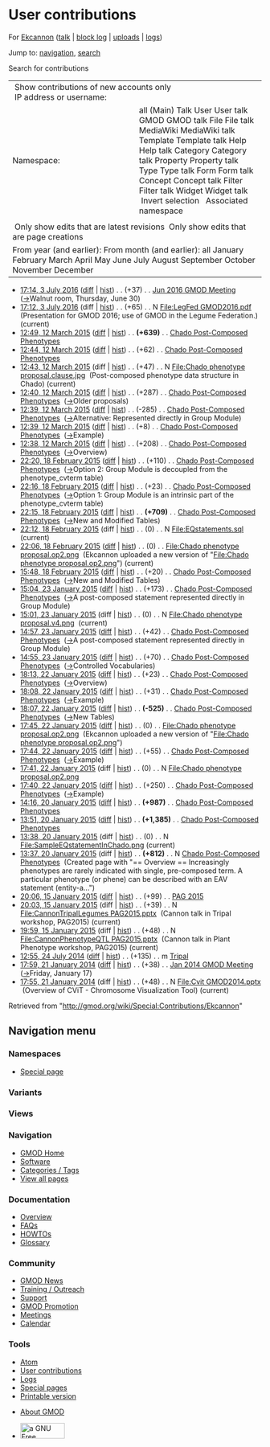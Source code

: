 <div id="mw-page-base" class="noprint">

</div>

<div id="mw-head-base" class="noprint">

</div>

<div id="content" class="mw-body" role="main">

<span id="top"></span>

<div id="mw-js-message" style="display:none;">

</div>



# <span dir="auto">User contributions</span>

<div id="bodyContent">

<div id="contentSub">

For <a
href="/mediawiki/index.php?title=User:Ekcannon&amp;action=edit&amp;redlink=1"
class="new" title="User:Ekcannon (page does not exist)">Ekcannon</a> (<a
href="/mediawiki/index.php?title=User_talk:Ekcannon&amp;action=edit&amp;redlink=1"
class="new" title="User talk:Ekcannon (page does not exist)">talk</a> \|
[block
log](/mediawiki/index.php?title=Special:Log/block&page=User%3AEkcannon "Special:Log/block")
\|
[uploads](/wiki/Special:ListFiles/Ekcannon "Special:ListFiles/Ekcannon")
\| [logs](/wiki/Special:Log/Ekcannon "Special:Log/Ekcannon"))

</div>

<div id="jump-to-nav" class="mw-jump">

Jump to: [navigation](#mw-navigation), [search](#p-search)

</div>

<div id="mw-content-text">

Search for contributions

<table class="mw-contributions-table">
<colgroup>
<col style="width: 50%" />
<col style="width: 50%" />
</colgroup>
<tbody>
<tr class="odd">
<td colspan="2"> Show contributions of new accounts only<br />
 IP address or username:</td>
</tr>
<tr class="even">
<td class="mw-label">Namespace:</td>
<td>all (Main) Talk User User talk GMOD GMOD talk File File talk
MediaWiki MediaWiki talk Template Template talk Help Help talk Category
Category talk Property Property talk Type Type talk Form Form talk
Concept Concept talk Filter Filter talk Widget Widget talk  
 Invert selection 
 Associated namespace </td>
</tr>
<tr class="odd">
<td colspan="2"></td>
</tr>
<tr class="even">
<td colspan="2"> Only show edits that are latest revisions
 Only show edits that are page creations</td>
</tr>
<tr class="odd">
<td colspan="2">From year (and earlier): From month (and earlier): all
January February March April May June July August September October
November December</td>
</tr>
</tbody>
</table>

- <a
  href="/mediawiki/index.php?title=Jun_2016_GMOD_Meeting&amp;oldid=27227"
  class="mw-changeslist-date" title="Jun 2016 GMOD Meeting">17:14, 3 July
  2016</a>
  ([diff](/mediawiki/index.php?title=Jun_2016_GMOD_Meeting&diff=prev&oldid=27227 "Jun 2016 GMOD Meeting")
  \|
  [hist](/mediawiki/index.php?title=Jun_2016_GMOD_Meeting&action=history "Jun 2016 GMOD Meeting"))
  <span class="mw-changeslist-separator">. .</span>
  <span class="mw-plusminus-pos" dir="ltr"
  title="6,167 bytes after change">(+37)</span>‎
  <span class="mw-changeslist-separator">. .</span>
  <a href="/wiki/Jun_2016_GMOD_Meeting" class="mw-contributions-title"
  title="Jun 2016 GMOD Meeting">Jun 2016 GMOD Meeting</a> ‎
  <span class="comment">([→](/wiki/Jun_2016_GMOD_Meeting#Walnut_room.2C_Thursday.2C_June_30 "Jun 2016 GMOD Meeting")‎<span dir="auto"><span class="autocomment">Walnut
  room, Thursday, June 30</span></span>)</span>
- <a
  href="/mediawiki/index.php?title=File:LegFed_GMOD2016.pdf&amp;oldid=27226"
  class="mw-changeslist-date" title="File:LegFed GMOD2016.pdf">17:12, 3
  July 2016</a> (diff \|
  [hist](/mediawiki/index.php?title=File:LegFed_GMOD2016.pdf&action=history "File:LegFed GMOD2016.pdf"))
  <span class="mw-changeslist-separator">. .</span>
  <span class="mw-plusminus-pos" dir="ltr"
  title="65 bytes after change">(+65)</span>‎
  <span class="mw-changeslist-separator">. .</span> N
  <a href="/wiki/File:LegFed_GMOD2016.pdf" class="mw-contributions-title"
  title="File:LegFed GMOD2016.pdf">File:LegFed GMOD2016.pdf</a> ‎
  <span class="comment">(Presentation for GMOD 2016; use of GMOD in the
  Legume Federation.)</span> <span class="mw-uctop">(current)</span>
- <a
  href="/mediawiki/index.php?title=Chado_Post-Composed_Phenotypes&amp;oldid=26642"
  class="mw-changeslist-date"
  title="Chado Post-Composed Phenotypes">12:49, 12 March 2015</a>
  ([diff](/mediawiki/index.php?title=Chado_Post-Composed_Phenotypes&diff=prev&oldid=26642 "Chado Post-Composed Phenotypes")
  \|
  [hist](/mediawiki/index.php?title=Chado_Post-Composed_Phenotypes&action=history "Chado Post-Composed Phenotypes"))
  <span class="mw-changeslist-separator">. .</span> **(+639)**‎
  <span class="mw-changeslist-separator">. .</span>
  <a href="/wiki/Chado_Post-Composed_Phenotypes"
  class="mw-contributions-title"
  title="Chado Post-Composed Phenotypes">Chado Post-Composed
  Phenotypes</a> ‎
- <a
  href="/mediawiki/index.php?title=Chado_Post-Composed_Phenotypes&amp;oldid=26641"
  class="mw-changeslist-date"
  title="Chado Post-Composed Phenotypes">12:44, 12 March 2015</a>
  ([diff](/mediawiki/index.php?title=Chado_Post-Composed_Phenotypes&diff=prev&oldid=26641 "Chado Post-Composed Phenotypes")
  \|
  [hist](/mediawiki/index.php?title=Chado_Post-Composed_Phenotypes&action=history "Chado Post-Composed Phenotypes"))
  <span class="mw-changeslist-separator">. .</span>
  <span class="mw-plusminus-pos" dir="ltr"
  title="4,445 bytes after change">(+62)</span>‎
  <span class="mw-changeslist-separator">. .</span>
  <a href="/wiki/Chado_Post-Composed_Phenotypes"
  class="mw-contributions-title"
  title="Chado Post-Composed Phenotypes">Chado Post-Composed
  Phenotypes</a> ‎
- <a
  href="/mediawiki/index.php?title=File:Chado_phenotype_proposal.clause.jpg&amp;oldid=26640"
  class="mw-changeslist-date"
  title="File:Chado phenotype proposal.clause.jpg">12:43, 12 March
  2015</a> (diff \|
  [hist](/mediawiki/index.php?title=File:Chado_phenotype_proposal.clause.jpg&action=history "File:Chado phenotype proposal.clause.jpg"))
  <span class="mw-changeslist-separator">. .</span>
  <span class="mw-plusminus-pos" dir="ltr"
  title="47 bytes after change">(+47)</span>‎
  <span class="mw-changeslist-separator">. .</span> N
  <a href="/wiki/File:Chado_phenotype_proposal.clause.jpg"
  class="mw-contributions-title"
  title="File:Chado phenotype proposal.clause.jpg">File:Chado phenotype
  proposal.clause.jpg</a> ‎ <span class="comment">(Post-composed
  phenotype data structure in Chado)</span>
  <span class="mw-uctop">(current)</span>
- <a
  href="/mediawiki/index.php?title=Chado_Post-Composed_Phenotypes&amp;oldid=26639"
  class="mw-changeslist-date"
  title="Chado Post-Composed Phenotypes">12:40, 12 March 2015</a>
  ([diff](/mediawiki/index.php?title=Chado_Post-Composed_Phenotypes&diff=prev&oldid=26639 "Chado Post-Composed Phenotypes")
  \|
  [hist](/mediawiki/index.php?title=Chado_Post-Composed_Phenotypes&action=history "Chado Post-Composed Phenotypes"))
  <span class="mw-changeslist-separator">. .</span>
  <span class="mw-plusminus-pos" dir="ltr"
  title="4,383 bytes after change">(+287)</span>‎
  <span class="mw-changeslist-separator">. .</span>
  <a href="/wiki/Chado_Post-Composed_Phenotypes"
  class="mw-contributions-title"
  title="Chado Post-Composed Phenotypes">Chado Post-Composed
  Phenotypes</a> ‎
  <span class="comment">([→](/wiki/Chado_Post-Composed_Phenotypes#Older_proposals "Chado Post-Composed Phenotypes")‎<span dir="auto"><span class="autocomment">Older
  proposals</span></span>)</span>
- <a
  href="/mediawiki/index.php?title=Chado_Post-Composed_Phenotypes&amp;oldid=26638"
  class="mw-changeslist-date"
  title="Chado Post-Composed Phenotypes">12:39, 12 March 2015</a>
  ([diff](/mediawiki/index.php?title=Chado_Post-Composed_Phenotypes&diff=prev&oldid=26638 "Chado Post-Composed Phenotypes")
  \|
  [hist](/mediawiki/index.php?title=Chado_Post-Composed_Phenotypes&action=history "Chado Post-Composed Phenotypes"))
  <span class="mw-changeslist-separator">. .</span>
  <span class="mw-plusminus-neg" dir="ltr"
  title="4,096 bytes after change">(-285)</span>‎
  <span class="mw-changeslist-separator">. .</span>
  <a href="/wiki/Chado_Post-Composed_Phenotypes"
  class="mw-contributions-title"
  title="Chado Post-Composed Phenotypes">Chado Post-Composed
  Phenotypes</a> ‎
  <span class="comment">([→](/wiki/Chado_Post-Composed_Phenotypes#Alternative:_Represented_directly_in_Group_Module "Chado Post-Composed Phenotypes")‎<span dir="auto"><span class="autocomment">Alternative:
  Represented directly in Group Module</span></span>)</span>
- <a
  href="/mediawiki/index.php?title=Chado_Post-Composed_Phenotypes&amp;oldid=26637"
  class="mw-changeslist-date"
  title="Chado Post-Composed Phenotypes">12:39, 12 March 2015</a>
  ([diff](/mediawiki/index.php?title=Chado_Post-Composed_Phenotypes&diff=prev&oldid=26637 "Chado Post-Composed Phenotypes")
  \|
  [hist](/mediawiki/index.php?title=Chado_Post-Composed_Phenotypes&action=history "Chado Post-Composed Phenotypes"))
  <span class="mw-changeslist-separator">. .</span>
  <span class="mw-plusminus-pos" dir="ltr"
  title="4,381 bytes after change">(+8)</span>‎
  <span class="mw-changeslist-separator">. .</span>
  <a href="/wiki/Chado_Post-Composed_Phenotypes"
  class="mw-contributions-title"
  title="Chado Post-Composed Phenotypes">Chado Post-Composed
  Phenotypes</a> ‎
  <span class="comment">([→](/wiki/Chado_Post-Composed_Phenotypes#Example "Chado Post-Composed Phenotypes")‎<span dir="auto"><span class="autocomment">Example</span></span>)</span>
- <a
  href="/mediawiki/index.php?title=Chado_Post-Composed_Phenotypes&amp;oldid=26636"
  class="mw-changeslist-date"
  title="Chado Post-Composed Phenotypes">12:38, 12 March 2015</a>
  ([diff](/mediawiki/index.php?title=Chado_Post-Composed_Phenotypes&diff=prev&oldid=26636 "Chado Post-Composed Phenotypes")
  \|
  [hist](/mediawiki/index.php?title=Chado_Post-Composed_Phenotypes&action=history "Chado Post-Composed Phenotypes"))
  <span class="mw-changeslist-separator">. .</span>
  <span class="mw-plusminus-pos" dir="ltr"
  title="4,373 bytes after change">(+208)</span>‎
  <span class="mw-changeslist-separator">. .</span>
  <a href="/wiki/Chado_Post-Composed_Phenotypes"
  class="mw-contributions-title"
  title="Chado Post-Composed Phenotypes">Chado Post-Composed
  Phenotypes</a> ‎
  <span class="comment">([→](/wiki/Chado_Post-Composed_Phenotypes#Overview "Chado Post-Composed Phenotypes")‎<span dir="auto"><span class="autocomment">Overview</span></span>)</span>
- <a
  href="/mediawiki/index.php?title=Chado_Post-Composed_Phenotypes&amp;oldid=26581"
  class="mw-changeslist-date"
  title="Chado Post-Composed Phenotypes">22:20, 18 February 2015</a>
  ([diff](/mediawiki/index.php?title=Chado_Post-Composed_Phenotypes&diff=prev&oldid=26581 "Chado Post-Composed Phenotypes")
  \|
  [hist](/mediawiki/index.php?title=Chado_Post-Composed_Phenotypes&action=history "Chado Post-Composed Phenotypes"))
  <span class="mw-changeslist-separator">. .</span>
  <span class="mw-plusminus-pos" dir="ltr"
  title="4,165 bytes after change">(+110)</span>‎
  <span class="mw-changeslist-separator">. .</span>
  <a href="/wiki/Chado_Post-Composed_Phenotypes"
  class="mw-contributions-title"
  title="Chado Post-Composed Phenotypes">Chado Post-Composed
  Phenotypes</a> ‎
  <span class="comment">([→](/wiki/Chado_Post-Composed_Phenotypes#Option_2:_Group_Module_is_decoupled_from_the_phenotype_cvterm_table "Chado Post-Composed Phenotypes")‎<span dir="auto"><span class="autocomment">Option
  2: Group Module is decoupled from the phenotype_cvterm
  table</span></span>)</span>
- <a
  href="/mediawiki/index.php?title=Chado_Post-Composed_Phenotypes&amp;oldid=26580"
  class="mw-changeslist-date"
  title="Chado Post-Composed Phenotypes">22:16, 18 February 2015</a>
  ([diff](/mediawiki/index.php?title=Chado_Post-Composed_Phenotypes&diff=prev&oldid=26580 "Chado Post-Composed Phenotypes")
  \|
  [hist](/mediawiki/index.php?title=Chado_Post-Composed_Phenotypes&action=history "Chado Post-Composed Phenotypes"))
  <span class="mw-changeslist-separator">. .</span>
  <span class="mw-plusminus-pos" dir="ltr"
  title="4,055 bytes after change">(+23)</span>‎
  <span class="mw-changeslist-separator">. .</span>
  <a href="/wiki/Chado_Post-Composed_Phenotypes"
  class="mw-contributions-title"
  title="Chado Post-Composed Phenotypes">Chado Post-Composed
  Phenotypes</a> ‎
  <span class="comment">([→](/wiki/Chado_Post-Composed_Phenotypes#Option_1:_Group_Module_is_an_intrinsic_part_of_the_phenotype_cvterm_table "Chado Post-Composed Phenotypes")‎<span dir="auto"><span class="autocomment">Option
  1: Group Module is an intrinsic part of the phenotype_cvterm
  table</span></span>)</span>
- <a
  href="/mediawiki/index.php?title=Chado_Post-Composed_Phenotypes&amp;oldid=26579"
  class="mw-changeslist-date"
  title="Chado Post-Composed Phenotypes">22:15, 18 February 2015</a>
  ([diff](/mediawiki/index.php?title=Chado_Post-Composed_Phenotypes&diff=prev&oldid=26579 "Chado Post-Composed Phenotypes")
  \|
  [hist](/mediawiki/index.php?title=Chado_Post-Composed_Phenotypes&action=history "Chado Post-Composed Phenotypes"))
  <span class="mw-changeslist-separator">. .</span> **(+709)**‎
  <span class="mw-changeslist-separator">. .</span>
  <a href="/wiki/Chado_Post-Composed_Phenotypes"
  class="mw-contributions-title"
  title="Chado Post-Composed Phenotypes">Chado Post-Composed
  Phenotypes</a> ‎
  <span class="comment">([→](/wiki/Chado_Post-Composed_Phenotypes#New_and_Modified_Tables "Chado Post-Composed Phenotypes")‎<span dir="auto"><span class="autocomment">New
  and Modified Tables</span></span>)</span>
- <a
  href="/mediawiki/index.php?title=File:EQstatements.sql&amp;oldid=26578"
  class="mw-changeslist-date" title="File:EQstatements.sql">22:12, 18
  February 2015</a> (diff \|
  [hist](/mediawiki/index.php?title=File:EQstatements.sql&action=history "File:EQstatements.sql"))
  <span class="mw-changeslist-separator">. .</span>
  <span class="mw-plusminus-null" dir="ltr"
  title="0 bytes after change">(0)</span>‎
  <span class="mw-changeslist-separator">. .</span> N
  <a href="/wiki/File:EQstatements.sql" class="mw-contributions-title"
  title="File:EQstatements.sql">File:EQstatements.sql</a> ‎
  <span class="mw-uctop">(current)</span>
- <a
  href="/mediawiki/index.php?title=File:Chado_phenotype_proposal.op2.png&amp;oldid=26577"
  class="mw-changeslist-date"
  title="File:Chado phenotype proposal.op2.png">22:06, 18 February
  2015</a>
  ([diff](/mediawiki/index.php?title=File:Chado_phenotype_proposal.op2.png&diff=prev&oldid=26577 "File:Chado phenotype proposal.op2.png")
  \|
  [hist](/mediawiki/index.php?title=File:Chado_phenotype_proposal.op2.png&action=history "File:Chado phenotype proposal.op2.png"))
  <span class="mw-changeslist-separator">. .</span>
  <span class="mw-plusminus-null" dir="ltr"
  title="0 bytes after change">(0)</span>‎
  <span class="mw-changeslist-separator">. .</span>
  <a href="/wiki/File:Chado_phenotype_proposal.op2.png"
  class="mw-contributions-title"
  title="File:Chado phenotype proposal.op2.png">File:Chado phenotype
  proposal.op2.png</a> ‎ <span class="comment">(Ekcannon uploaded a new
  version of "[File:Chado phenotype
  proposal.op2.png](/wiki/File:Chado_phenotype_proposal.op2.png "File:Chado phenotype proposal.op2.png")")</span>
  <span class="mw-uctop">(current)</span>
- <a
  href="/mediawiki/index.php?title=Chado_Post-Composed_Phenotypes&amp;oldid=26576"
  class="mw-changeslist-date"
  title="Chado Post-Composed Phenotypes">15:48, 18 February 2015</a>
  ([diff](/mediawiki/index.php?title=Chado_Post-Composed_Phenotypes&diff=prev&oldid=26576 "Chado Post-Composed Phenotypes")
  \|
  [hist](/mediawiki/index.php?title=Chado_Post-Composed_Phenotypes&action=history "Chado Post-Composed Phenotypes"))
  <span class="mw-changeslist-separator">. .</span>
  <span class="mw-plusminus-pos" dir="ltr"
  title="3,323 bytes after change">(+20)</span>‎
  <span class="mw-changeslist-separator">. .</span>
  <a href="/wiki/Chado_Post-Composed_Phenotypes"
  class="mw-contributions-title"
  title="Chado Post-Composed Phenotypes">Chado Post-Composed
  Phenotypes</a> ‎
  <span class="comment">([→](/wiki/Chado_Post-Composed_Phenotypes#New_and_Modified_Tables "Chado Post-Composed Phenotypes")‎<span dir="auto"><span class="autocomment">New
  and Modified Tables</span></span>)</span>
- <a
  href="/mediawiki/index.php?title=Chado_Post-Composed_Phenotypes&amp;oldid=26407"
  class="mw-changeslist-date"
  title="Chado Post-Composed Phenotypes">15:04, 23 January 2015</a>
  ([diff](/mediawiki/index.php?title=Chado_Post-Composed_Phenotypes&diff=prev&oldid=26407 "Chado Post-Composed Phenotypes")
  \|
  [hist](/mediawiki/index.php?title=Chado_Post-Composed_Phenotypes&action=history "Chado Post-Composed Phenotypes"))
  <span class="mw-changeslist-separator">. .</span>
  <span class="mw-plusminus-pos" dir="ltr"
  title="3,303 bytes after change">(+173)</span>‎
  <span class="mw-changeslist-separator">. .</span>
  <a href="/wiki/Chado_Post-Composed_Phenotypes"
  class="mw-contributions-title"
  title="Chado Post-Composed Phenotypes">Chado Post-Composed
  Phenotypes</a> ‎
  <span class="comment">([→](/wiki/Chado_Post-Composed_Phenotypes#A_post-composed_statement_represented_directly_in_Group_Module "Chado Post-Composed Phenotypes")‎<span dir="auto"><span class="autocomment">A
  post-composed statement represented directly in Group
  Module</span></span>)</span>
- <a
  href="/mediawiki/index.php?title=File:Chado_phenotype_proposal.v4.png&amp;oldid=26406"
  class="mw-changeslist-date"
  title="File:Chado phenotype proposal.v4.png">15:01, 23 January 2015</a>
  (diff \|
  [hist](/mediawiki/index.php?title=File:Chado_phenotype_proposal.v4.png&action=history "File:Chado phenotype proposal.v4.png"))
  <span class="mw-changeslist-separator">. .</span>
  <span class="mw-plusminus-null" dir="ltr"
  title="0 bytes after change">(0)</span>‎
  <span class="mw-changeslist-separator">. .</span> N
  <a href="/wiki/File:Chado_phenotype_proposal.v4.png"
  class="mw-contributions-title"
  title="File:Chado phenotype proposal.v4.png">File:Chado phenotype
  proposal.v4.png</a> ‎ <span class="mw-uctop">(current)</span>
- <a
  href="/mediawiki/index.php?title=Chado_Post-Composed_Phenotypes&amp;oldid=26405"
  class="mw-changeslist-date"
  title="Chado Post-Composed Phenotypes">14:57, 23 January 2015</a>
  ([diff](/mediawiki/index.php?title=Chado_Post-Composed_Phenotypes&diff=prev&oldid=26405 "Chado Post-Composed Phenotypes")
  \|
  [hist](/mediawiki/index.php?title=Chado_Post-Composed_Phenotypes&action=history "Chado Post-Composed Phenotypes"))
  <span class="mw-changeslist-separator">. .</span>
  <span class="mw-plusminus-pos" dir="ltr"
  title="3,130 bytes after change">(+42)</span>‎
  <span class="mw-changeslist-separator">. .</span>
  <a href="/wiki/Chado_Post-Composed_Phenotypes"
  class="mw-contributions-title"
  title="Chado Post-Composed Phenotypes">Chado Post-Composed
  Phenotypes</a> ‎
  <span class="comment">([→](/wiki/Chado_Post-Composed_Phenotypes#A_post-composed_statement_represented_directly_in_Group_Module "Chado Post-Composed Phenotypes")‎<span dir="auto"><span class="autocomment">A
  post-composed statement represented directly in Group
  Module</span></span>)</span>
- <a
  href="/mediawiki/index.php?title=Chado_Post-Composed_Phenotypes&amp;oldid=26404"
  class="mw-changeslist-date"
  title="Chado Post-Composed Phenotypes">14:55, 23 January 2015</a>
  ([diff](/mediawiki/index.php?title=Chado_Post-Composed_Phenotypes&diff=prev&oldid=26404 "Chado Post-Composed Phenotypes")
  \|
  [hist](/mediawiki/index.php?title=Chado_Post-Composed_Phenotypes&action=history "Chado Post-Composed Phenotypes"))
  <span class="mw-changeslist-separator">. .</span>
  <span class="mw-plusminus-pos" dir="ltr"
  title="3,088 bytes after change">(+70)</span>‎
  <span class="mw-changeslist-separator">. .</span>
  <a href="/wiki/Chado_Post-Composed_Phenotypes"
  class="mw-contributions-title"
  title="Chado Post-Composed Phenotypes">Chado Post-Composed
  Phenotypes</a> ‎
  <span class="comment">([→](/wiki/Chado_Post-Composed_Phenotypes#Controlled_Vocabularies "Chado Post-Composed Phenotypes")‎<span dir="auto"><span class="autocomment">Controlled
  Vocabularies</span></span>)</span>
- <a
  href="/mediawiki/index.php?title=Chado_Post-Composed_Phenotypes&amp;oldid=26401"
  class="mw-changeslist-date"
  title="Chado Post-Composed Phenotypes">18:13, 22 January 2015</a>
  ([diff](/mediawiki/index.php?title=Chado_Post-Composed_Phenotypes&diff=prev&oldid=26401 "Chado Post-Composed Phenotypes")
  \|
  [hist](/mediawiki/index.php?title=Chado_Post-Composed_Phenotypes&action=history "Chado Post-Composed Phenotypes"))
  <span class="mw-changeslist-separator">. .</span>
  <span class="mw-plusminus-pos" dir="ltr"
  title="3,018 bytes after change">(+23)</span>‎
  <span class="mw-changeslist-separator">. .</span>
  <a href="/wiki/Chado_Post-Composed_Phenotypes"
  class="mw-contributions-title"
  title="Chado Post-Composed Phenotypes">Chado Post-Composed
  Phenotypes</a> ‎
  <span class="comment">([→](/wiki/Chado_Post-Composed_Phenotypes#Overview "Chado Post-Composed Phenotypes")‎<span dir="auto"><span class="autocomment">Overview</span></span>)</span>
- <a
  href="/mediawiki/index.php?title=Chado_Post-Composed_Phenotypes&amp;oldid=26400"
  class="mw-changeslist-date"
  title="Chado Post-Composed Phenotypes">18:08, 22 January 2015</a>
  ([diff](/mediawiki/index.php?title=Chado_Post-Composed_Phenotypes&diff=prev&oldid=26400 "Chado Post-Composed Phenotypes")
  \|
  [hist](/mediawiki/index.php?title=Chado_Post-Composed_Phenotypes&action=history "Chado Post-Composed Phenotypes"))
  <span class="mw-changeslist-separator">. .</span>
  <span class="mw-plusminus-pos" dir="ltr"
  title="2,995 bytes after change">(+31)</span>‎
  <span class="mw-changeslist-separator">. .</span>
  <a href="/wiki/Chado_Post-Composed_Phenotypes"
  class="mw-contributions-title"
  title="Chado Post-Composed Phenotypes">Chado Post-Composed
  Phenotypes</a> ‎
  <span class="comment">([→](/wiki/Chado_Post-Composed_Phenotypes#Example "Chado Post-Composed Phenotypes")‎<span dir="auto"><span class="autocomment">Example</span></span>)</span>
- <a
  href="/mediawiki/index.php?title=Chado_Post-Composed_Phenotypes&amp;oldid=26399"
  class="mw-changeslist-date"
  title="Chado Post-Composed Phenotypes">18:07, 22 January 2015</a>
  ([diff](/mediawiki/index.php?title=Chado_Post-Composed_Phenotypes&diff=prev&oldid=26399 "Chado Post-Composed Phenotypes")
  \|
  [hist](/mediawiki/index.php?title=Chado_Post-Composed_Phenotypes&action=history "Chado Post-Composed Phenotypes"))
  <span class="mw-changeslist-separator">. .</span> **(-525)**‎
  <span class="mw-changeslist-separator">. .</span>
  <a href="/wiki/Chado_Post-Composed_Phenotypes"
  class="mw-contributions-title"
  title="Chado Post-Composed Phenotypes">Chado Post-Composed
  Phenotypes</a> ‎
  <span class="comment">([→](/wiki/Chado_Post-Composed_Phenotypes#New_Tables "Chado Post-Composed Phenotypes")‎<span dir="auto"><span class="autocomment">New
  Tables</span></span>)</span>
- <a
  href="/mediawiki/index.php?title=File:Chado_phenotype_proposal.op2.png&amp;oldid=26398"
  class="mw-changeslist-date"
  title="File:Chado phenotype proposal.op2.png">17:45, 22 January 2015</a>
  ([diff](/mediawiki/index.php?title=File:Chado_phenotype_proposal.op2.png&diff=prev&oldid=26398 "File:Chado phenotype proposal.op2.png")
  \|
  [hist](/mediawiki/index.php?title=File:Chado_phenotype_proposal.op2.png&action=history "File:Chado phenotype proposal.op2.png"))
  <span class="mw-changeslist-separator">. .</span>
  <span class="mw-plusminus-null" dir="ltr"
  title="0 bytes after change">(0)</span>‎
  <span class="mw-changeslist-separator">. .</span>
  <a href="/wiki/File:Chado_phenotype_proposal.op2.png"
  class="mw-contributions-title"
  title="File:Chado phenotype proposal.op2.png">File:Chado phenotype
  proposal.op2.png</a> ‎ <span class="comment">(Ekcannon uploaded a new
  version of "[File:Chado phenotype
  proposal.op2.png](/wiki/File:Chado_phenotype_proposal.op2.png "File:Chado phenotype proposal.op2.png")")</span>
- <a
  href="/mediawiki/index.php?title=Chado_Post-Composed_Phenotypes&amp;oldid=26397"
  class="mw-changeslist-date"
  title="Chado Post-Composed Phenotypes">17:44, 22 January 2015</a>
  ([diff](/mediawiki/index.php?title=Chado_Post-Composed_Phenotypes&diff=prev&oldid=26397 "Chado Post-Composed Phenotypes")
  \|
  [hist](/mediawiki/index.php?title=Chado_Post-Composed_Phenotypes&action=history "Chado Post-Composed Phenotypes"))
  <span class="mw-changeslist-separator">. .</span>
  <span class="mw-plusminus-pos" dir="ltr"
  title="3,489 bytes after change">(+55)</span>‎
  <span class="mw-changeslist-separator">. .</span>
  <a href="/wiki/Chado_Post-Composed_Phenotypes"
  class="mw-contributions-title"
  title="Chado Post-Composed Phenotypes">Chado Post-Composed
  Phenotypes</a> ‎
  <span class="comment">([→](/wiki/Chado_Post-Composed_Phenotypes#Example "Chado Post-Composed Phenotypes")‎<span dir="auto"><span class="autocomment">Example</span></span>)</span>
- <a
  href="/mediawiki/index.php?title=File:Chado_phenotype_proposal.op2.png&amp;oldid=26396"
  class="mw-changeslist-date"
  title="File:Chado phenotype proposal.op2.png">17:41, 22 January 2015</a>
  (diff \|
  [hist](/mediawiki/index.php?title=File:Chado_phenotype_proposal.op2.png&action=history "File:Chado phenotype proposal.op2.png"))
  <span class="mw-changeslist-separator">. .</span>
  <span class="mw-plusminus-null" dir="ltr"
  title="0 bytes after change">(0)</span>‎
  <span class="mw-changeslist-separator">. .</span> N
  <a href="/wiki/File:Chado_phenotype_proposal.op2.png"
  class="mw-contributions-title"
  title="File:Chado phenotype proposal.op2.png">File:Chado phenotype
  proposal.op2.png</a> ‎
- <a
  href="/mediawiki/index.php?title=Chado_Post-Composed_Phenotypes&amp;oldid=26395"
  class="mw-changeslist-date"
  title="Chado Post-Composed Phenotypes">17:40, 22 January 2015</a>
  ([diff](/mediawiki/index.php?title=Chado_Post-Composed_Phenotypes&diff=prev&oldid=26395 "Chado Post-Composed Phenotypes")
  \|
  [hist](/mediawiki/index.php?title=Chado_Post-Composed_Phenotypes&action=history "Chado Post-Composed Phenotypes"))
  <span class="mw-changeslist-separator">. .</span>
  <span class="mw-plusminus-pos" dir="ltr"
  title="3,434 bytes after change">(+250)</span>‎
  <span class="mw-changeslist-separator">. .</span>
  <a href="/wiki/Chado_Post-Composed_Phenotypes"
  class="mw-contributions-title"
  title="Chado Post-Composed Phenotypes">Chado Post-Composed
  Phenotypes</a> ‎
  <span class="comment">([→](/wiki/Chado_Post-Composed_Phenotypes#Example "Chado Post-Composed Phenotypes")‎<span dir="auto"><span class="autocomment">Example</span></span>)</span>
- <a
  href="/mediawiki/index.php?title=Chado_Post-Composed_Phenotypes&amp;oldid=26393"
  class="mw-changeslist-date"
  title="Chado Post-Composed Phenotypes">14:16, 20 January 2015</a>
  ([diff](/mediawiki/index.php?title=Chado_Post-Composed_Phenotypes&diff=prev&oldid=26393 "Chado Post-Composed Phenotypes")
  \|
  [hist](/mediawiki/index.php?title=Chado_Post-Composed_Phenotypes&action=history "Chado Post-Composed Phenotypes"))
  <span class="mw-changeslist-separator">. .</span> **(+987)**‎
  <span class="mw-changeslist-separator">. .</span>
  <a href="/wiki/Chado_Post-Composed_Phenotypes"
  class="mw-contributions-title"
  title="Chado Post-Composed Phenotypes">Chado Post-Composed
  Phenotypes</a> ‎
- <a
  href="/mediawiki/index.php?title=Chado_Post-Composed_Phenotypes&amp;oldid=26392"
  class="mw-changeslist-date"
  title="Chado Post-Composed Phenotypes">13:51, 20 January 2015</a>
  ([diff](/mediawiki/index.php?title=Chado_Post-Composed_Phenotypes&diff=prev&oldid=26392 "Chado Post-Composed Phenotypes")
  \|
  [hist](/mediawiki/index.php?title=Chado_Post-Composed_Phenotypes&action=history "Chado Post-Composed Phenotypes"))
  <span class="mw-changeslist-separator">. .</span> **(+1,385)**‎
  <span class="mw-changeslist-separator">. .</span>
  <a href="/wiki/Chado_Post-Composed_Phenotypes"
  class="mw-contributions-title"
  title="Chado Post-Composed Phenotypes">Chado Post-Composed
  Phenotypes</a> ‎
- <a
  href="/mediawiki/index.php?title=File:SampleEQstatementInChado.png&amp;oldid=26391"
  class="mw-changeslist-date"
  title="File:SampleEQstatementInChado.png">13:38, 20 January 2015</a>
  (diff \|
  [hist](/mediawiki/index.php?title=File:SampleEQstatementInChado.png&action=history "File:SampleEQstatementInChado.png"))
  <span class="mw-changeslist-separator">. .</span>
  <span class="mw-plusminus-null" dir="ltr"
  title="0 bytes after change">(0)</span>‎
  <span class="mw-changeslist-separator">. .</span> N
  <a href="/wiki/File:SampleEQstatementInChado.png"
  class="mw-contributions-title"
  title="File:SampleEQstatementInChado.png">File:SampleEQstatementInChado.png</a>
  ‎ <span class="mw-uctop">(current)</span>
- <a
  href="/mediawiki/index.php?title=Chado_Post-Composed_Phenotypes&amp;oldid=26390"
  class="mw-changeslist-date"
  title="Chado Post-Composed Phenotypes">13:37, 20 January 2015</a>
  (diff \|
  [hist](/mediawiki/index.php?title=Chado_Post-Composed_Phenotypes&action=history "Chado Post-Composed Phenotypes"))
  <span class="mw-changeslist-separator">. .</span> **(+812)**‎
  <span class="mw-changeslist-separator">. .</span> N
  <a href="/wiki/Chado_Post-Composed_Phenotypes"
  class="mw-contributions-title"
  title="Chado Post-Composed Phenotypes">Chado Post-Composed
  Phenotypes</a> ‎ <span class="comment">(Created page with "== Overview
  == Increasingly phenotypes are rarely indicated with single,
  pre-composed term. A particular phenotype (or phene) can be described
  with an EAV statement (entity-a...")</span>
- <a href="/mediawiki/index.php?title=PAG_2015&amp;oldid=26359"
  class="mw-changeslist-date" title="PAG 2015">20:06, 15 January 2015</a>
  ([diff](/mediawiki/index.php?title=PAG_2015&diff=prev&oldid=26359 "PAG 2015")
  \|
  [hist](/mediawiki/index.php?title=PAG_2015&action=history "PAG 2015"))
  <span class="mw-changeslist-separator">. .</span>
  <span class="mw-plusminus-pos" dir="ltr"
  title="16,505 bytes after change">(+99)</span>‎
  <span class="mw-changeslist-separator">. .</span>
  <a href="/wiki/PAG_2015" class="mw-contributions-title"
  title="PAG 2015">PAG 2015</a> ‎
- <a
  href="/mediawiki/index.php?title=File:CannonTripalLegumes_PAG2015.pptx&amp;oldid=26358"
  class="mw-changeslist-date"
  title="File:CannonTripalLegumes PAG2015.pptx">20:03, 15 January 2015</a>
  (diff \|
  [hist](/mediawiki/index.php?title=File:CannonTripalLegumes_PAG2015.pptx&action=history "File:CannonTripalLegumes PAG2015.pptx"))
  <span class="mw-changeslist-separator">. .</span>
  <span class="mw-plusminus-pos" dir="ltr"
  title="39 bytes after change">(+39)</span>‎
  <span class="mw-changeslist-separator">. .</span> N
  <a href="/wiki/File:CannonTripalLegumes_PAG2015.pptx"
  class="mw-contributions-title"
  title="File:CannonTripalLegumes PAG2015.pptx">File:CannonTripalLegumes
  PAG2015.pptx</a> ‎ <span class="comment">(Cannon talk in Tripal
  workshop, PAG2015)</span> <span class="mw-uctop">(current)</span>
- <a
  href="/mediawiki/index.php?title=File:CannonPhenotypeQTL_PAG2015.pptx&amp;oldid=26357"
  class="mw-changeslist-date"
  title="File:CannonPhenotypeQTL PAG2015.pptx">19:59, 15 January 2015</a>
  (diff \|
  [hist](/mediawiki/index.php?title=File:CannonPhenotypeQTL_PAG2015.pptx&action=history "File:CannonPhenotypeQTL PAG2015.pptx"))
  <span class="mw-changeslist-separator">. .</span>
  <span class="mw-plusminus-pos" dir="ltr"
  title="48 bytes after change">(+48)</span>‎
  <span class="mw-changeslist-separator">. .</span> N
  <a href="/wiki/File:CannonPhenotypeQTL_PAG2015.pptx"
  class="mw-contributions-title"
  title="File:CannonPhenotypeQTL PAG2015.pptx">File:CannonPhenotypeQTL
  PAG2015.pptx</a> ‎ <span class="comment">(Cannon talk in Plant
  Phenotype workshop, PAG2015)</span>
  <span class="mw-uctop">(current)</span>
- <a href="/mediawiki/index.php?title=Tripal&amp;oldid=26000"
  class="mw-changeslist-date" title="Tripal">12:55, 24 July 2014</a>
  ([diff](/mediawiki/index.php?title=Tripal&diff=prev&oldid=26000 "Tripal")
  \| [hist](/mediawiki/index.php?title=Tripal&action=history "Tripal"))
  <span class="mw-changeslist-separator">. .</span>
  <span class="mw-plusminus-pos" dir="ltr"
  title="5,841 bytes after change">(+135)</span>‎
  <span class="mw-changeslist-separator">. .</span> m
  <a href="/wiki/Tripal" class="mw-contributions-title"
  title="Tripal">Tripal</a> ‎
- <a
  href="/mediawiki/index.php?title=Jan_2014_GMOD_Meeting&amp;oldid=25165"
  class="mw-changeslist-date" title="Jan 2014 GMOD Meeting">17:59, 21
  January 2014</a>
  ([diff](/mediawiki/index.php?title=Jan_2014_GMOD_Meeting&diff=prev&oldid=25165 "Jan 2014 GMOD Meeting")
  \|
  [hist](/mediawiki/index.php?title=Jan_2014_GMOD_Meeting&action=history "Jan 2014 GMOD Meeting"))
  <span class="mw-changeslist-separator">. .</span>
  <span class="mw-plusminus-pos" dir="ltr"
  title="5,005 bytes after change">(+38)</span>‎
  <span class="mw-changeslist-separator">. .</span>
  <a href="/wiki/Jan_2014_GMOD_Meeting" class="mw-contributions-title"
  title="Jan 2014 GMOD Meeting">Jan 2014 GMOD Meeting</a> ‎
  <span class="comment">([→](/wiki/Jan_2014_GMOD_Meeting#Friday.2C_January_17 "Jan 2014 GMOD Meeting")‎<span dir="auto"><span class="autocomment">Friday,
  January 17</span></span>)</span>
- <a
  href="/mediawiki/index.php?title=File:Cvit_GMOD2014.pptx&amp;oldid=25164"
  class="mw-changeslist-date" title="File:Cvit GMOD2014.pptx">17:55, 21
  January 2014</a> (diff \|
  [hist](/mediawiki/index.php?title=File:Cvit_GMOD2014.pptx&action=history "File:Cvit GMOD2014.pptx"))
  <span class="mw-changeslist-separator">. .</span>
  <span class="mw-plusminus-pos" dir="ltr"
  title="48 bytes after change">(+48)</span>‎
  <span class="mw-changeslist-separator">. .</span> N
  <a href="/wiki/File:Cvit_GMOD2014.pptx" class="mw-contributions-title"
  title="File:Cvit GMOD2014.pptx">File:Cvit GMOD2014.pptx</a> ‎
  <span class="comment">(Overview of CViT - Chromosome Visualization
  Tool)</span> <span class="mw-uctop">(current)</span>

</div>

<div class="printfooter">

Retrieved from "<http://gmod.org/wiki/Special:Contributions/Ekcannon>"

</div>

<div id="catlinks" class="catlinks catlinks-allhidden">

</div>

<div class="visualClear">

</div>

</div>

</div>

<div id="mw-navigation">

## Navigation menu

<div id="mw-head">



<div id="left-navigation">

<div id="p-namespaces" class="vectorTabs" role="navigation"
aria-labelledby="p-namespaces-label">

### Namespaces

- <span id="ca-nstab-special">[Special
  page](/wiki/Special:Contributions/Ekcannon "This is a special page, you cannot edit the page itself")</span>

</div>

<div id="p-variants" class="vectorMenu emptyPortlet" role="navigation"
aria-labelledby="p-variants-label">

### 

### Variants[](#)

<div class="menu">

</div>

</div>

</div>

<div id="right-navigation">

<div id="p-views" class="vectorTabs emptyPortlet" role="navigation"
aria-labelledby="p-views-label">

### Views

</div>



</div>



</div>

</div>

</div>

<div id="mw-panel">

<div id="p-logo" role="banner">

<a href="/wiki/Main_Page"
style="background-image: url(http://gmod.org/images/GMOD-cogs.png);"
title="Visit the main page"></a>

</div>

<div id="p-Navigation" class="portal" role="navigation"
aria-labelledby="p-Navigation-label">

### Navigation

<div class="body">

- <span id="n-GMOD-Home">[GMOD Home](/wiki/Main_Page)</span>
- <span id="n-Software">[Software](/wiki/GMOD_Components)</span>
- <span id="n-Categories-.2F-Tags">[Categories /
  Tags](/wiki/Categories)</span>
- <span id="n-View-all-pages">[View all
  pages](/wiki/Special:AllPages)</span>

</div>

</div>

<div id="p-Documentation" class="portal" role="navigation"
aria-labelledby="p-Documentation-label">

### Documentation

<div class="body">

- <span id="n-Overview">[Overview](/wiki/Overview)</span>
- <span id="n-FAQs">[FAQs](/wiki/Category:FAQ)</span>
- <span id="n-HOWTOs">[HOWTOs](/wiki/Category:HOWTO)</span>
- <span id="n-Glossary">[Glossary](/wiki/Glossary)</span>

</div>

</div>

<div id="p-Community" class="portal" role="navigation"
aria-labelledby="p-Community-label">

### Community

<div class="body">

- <span id="n-GMOD-News">[GMOD News](/wiki/GMOD_News)</span>
- <span id="n-Training-.2F-Outreach">[Training /
  Outreach](/wiki/Training_and_Outreach)</span>
- <span id="n-Support">[Support](/wiki/Support)</span>
- <span id="n-GMOD-Promotion">[GMOD
  Promotion](/wiki/GMOD_Promotion)</span>
- <span id="n-Meetings">[Meetings](/wiki/Meetings)</span>
- <span id="n-Calendar">[Calendar](/wiki/Calendar)</span>

</div>

</div>

<div id="p-tb" class="portal" role="navigation"
aria-labelledby="p-tb-label">

### Tools

<div class="body">

- <span id="feedlinks"><a
  href="http://gmod.org/mediawiki/index.php?title=Special:Contributions/Ekcannon&amp;feed=atom"
  id="feed-atom" class="feedlink" rel="alternate"
  type="application/atom+xml" title="Atom feed for this page">Atom</a></span>
- <span id="t-contributions">[User
  contributions](/wiki/Special:Contributions/Ekcannon "A list of contributions of this user")</span>
- <span id="t-log">[Logs](/wiki/Special:Log/Ekcannon)</span>
- <span id="t-specialpages"><a href="/wiki/Special:SpecialPages" accesskey="q"
  title="A list of all special pages [q]">Special pages</a></span>
- <span id="t-print"><a
  href="/mediawiki/index.php?title=Special:Contributions/Ekcannon&amp;printable=yes"
  rel="alternate" accesskey="p"
  title="Printable version of this page [p]">Printable version</a></span>

</div>

</div>

</div>

</div>

<div id="footer" role="contentinfo">

- <span id="footer-places-about">[About
  GMOD](/wiki/GMOD:About "GMOD:About")</span>

<!-- -->

- <span id="footer-copyrightico">[<img src="http://www.gnu.org/graphics/gfdl-logo-small.png" width="88"
  height="31" alt="a GNU Free Documentation License" />](http://www.gnu.org/licenses/fdl-1.3.html)</span>




</div>
